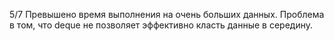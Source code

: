 5/7
Превышено время выполнения на очень больших данных. Проблема в том, что deque не позволяет эффективно класть данные в середину.
